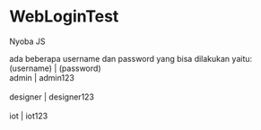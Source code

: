 # WebLoginTest
Nyoba JS

ada beberapa username dan password yang bisa dilakukan yaitu: (username) | (password)
<br>admin | admin123</br>
<br>designer | designer123</br>
<br>iot | iot123</br>
